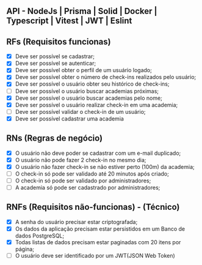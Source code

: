 ## API - NodeJs | Prisma | Solid | Docker | Typescript | Vitest | JWT | Eslint 

## RFs (Requisitos funcionas)

- [X] Deve ser possível se cadastrar;
- [X] Deve ser possível se autenticar;
- [X] Deve ser possível obter o perfil de um usuário logado;
- [X] Deve ser possível obter o número de check-ins realizados pelo usuário;
- [X] Deve ser possível o usuário obter seu histórico de check-ins;
- [ ] Deve ser possível o usuário buscar academias próximas;
- [X] Deve ser possível o usuário buscar academias pelo nome;
- [X] Deve ser possível o usuário realizar check-in em uma academia;
- [ ] Deve ser possível validar o check-in de um usuário;
- [X] Deve ser possível cadastrar uma academia

## RNs (Regras de negócio)

- [X] O usuário não deve poder se cadastrar com um e-mail duplicado;
- [X] O usuário não pode fazer 2 check-in no mesmo dia;
- [X] O usuário não fazer check-in se não estiver perto (100m) da academia;
- [ ] O check-in só pode ser validado até 20 minutos após criado;
- [ ] O check-in só pode ser validado por administradores;
- [ ] A academia só pode ser cadastrado por administradores;

## RNFs (Requisitos não-funcionas) - (Técnico)

- [X] A senha do usuário precisar estar criptografada;
- [X] Os dados da aplicação precisam estar persistidos em um Banco de dados PostgreSQL;
- [X] Todas listas de dados precisam estar paginadas com 20 itens por página;
- [ ] O usuário deve ser identificado por um JWT(JSON Web Token)
